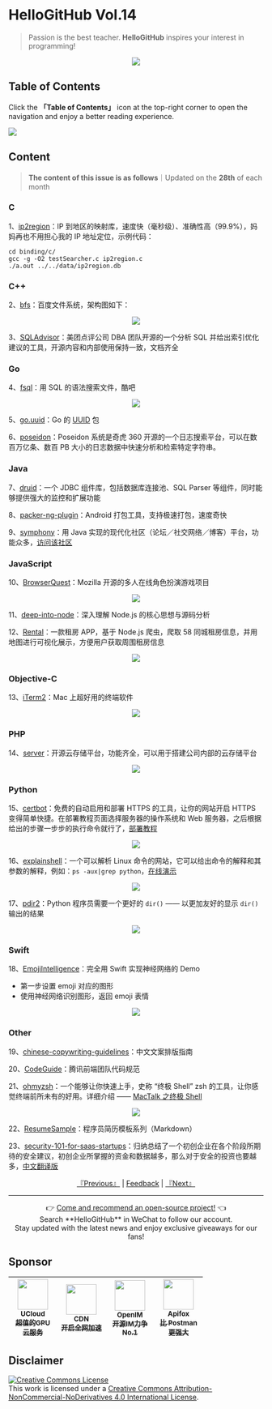 # HelloGitHub Vol.14
> Passion is the best teacher. **HelloGitHub** inspires your interest in programming!
<p align="center">
    <img src='https://raw.githubusercontent.com/521xueweihan/img_logo/master/logo/cover.jpg' style="max-width:100%;"></img>
</p>

## Table of Contents

Click the **「Table of Contents」** icon at the top-right corner to open the navigation and enjoy a better reading experience.

![](https://raw.githubusercontent.com/521xueweihan/img_logo/master/logo/catalog.png)

## Content
> **The content of this issue is as follows**｜Updated on the **28th** of each month

### C
1、[ip2region](https://hellogithub.com/en/periodical/statistics/click?target=https://github.com/lionsoul2014/ip2region)：IP 到地区的映射库，速度快（毫秒级）、准确性高（99.9%），妈妈再也不用担心我的 IP 地址定位，示例代码：
```
cd binding/c/
gcc -g -O2 testSearcher.c ip2region.c
./a.out ../../data/ip2region.db
```


### C++
2、[bfs](https://hellogithub.com/en/periodical/statistics/click?target=https://github.com/baidu/bfs)：百度文件系统，架构图如下：


<p align="center"><img src='https://raw.githubusercontent.com/521xueweihan/img/master/hellogithub/14/26562172.png' style="max-width:80%; max-height=80%;"></img></p>

3、[SQLAdvisor](https://hellogithub.com/en/periodical/statistics/click?target=https://github.com/Meituan-Dianping/SQLAdvisor)：美团点评公司 DBA 团队开源的一个分析 SQL 并给出索引优化建议的工具，开源内容和内部使用保持一致，文档齐全


### Go
4、[fsql](https://hellogithub.com/en/periodical/statistics/click?target=https://github.com/kashav/fsql)：用 SQL 的语法搜索文件，酷吧



<p align="center"><img src='https://raw.githubusercontent.com/521xueweihan/img/master/hellogithub/14/89662045.gif' style="max-width:80%; max-height=80%;"></img></p>

5、[go.uuid](https://hellogithub.com/en/periodical/statistics/click?target=https://github.com/satori/go.uuid)：Go 的 [UUID](http://baike.baidu.com/item/UUID) 包


6、[poseidon](https://hellogithub.com/en/periodical/statistics/click?target=https://github.com/Qihoo360/poseidon)：Poseidon 系统是奇虎 360 开源的一个日志搜索平台，可以在数百万亿条、数百 PB 大小的日志数据中快速分析和检索特定字符串。


### Java
7、[druid](https://hellogithub.com/en/periodical/statistics/click?target=https://github.com/alibaba/druid)：一个 JDBC 组件库，包括数据库连接池、SQL Parser 等组件，同时能够提供强大的监控和扩展功能


8、[packer-ng-plugin](https://hellogithub.com/en/periodical/statistics/click?target=https://github.com/mcxiaoke/packer-ng-plugin)：Android 打包工具，支持极速打包，速度奇快


9、[symphony](https://hellogithub.com/en/periodical/statistics/click?target=https://github.com/88250/symphony)：用 Java 实现的现代化社区（论坛／社交网络／博客）平台，功能众多，[访问该社区](https://hacpai.com/tag/Sym)


### JavaScript
10、[BrowserQuest](https://hellogithub.com/en/periodical/statistics/click?target=https://github.com/mozilla/BrowserQuest)：Mozilla 开源的多人在线角色扮演游戏项目



<p align="center"><img src='https://raw.githubusercontent.com/521xueweihan/img/master/hellogithub/14/2491285.png' style="max-width:80%; max-height=80%;"></img></p>

11、[deep-into-node](https://hellogithub.com/en/periodical/statistics/click?target=https://github.com/yjhjstz/deep-into-node)：深入理解 Node.js 的核心思想与源码分析


12、[Rental](https://hellogithub.com/en/periodical/statistics/click?target=https://github.com/answershuto/Rental)：一款租房 APP，基于 Node.js 爬虫，爬取 58 同城租房信息，并用地图进行可视化展示，方便用户获取周围租房信息



<p align="center"><img src='https://raw.githubusercontent.com/521xueweihan/img/master/hellogithub/14/70337112.png' style="max-width:80%; max-height=80%;"></img></p>

### Objective-C
13、[iTerm2](https://hellogithub.com/en/periodical/statistics/click?target=https://github.com/gnachman/iTerm2)：Mac 上超好用的终端软件



<p align="center"><img src='https://raw.githubusercontent.com/521xueweihan/img/master/hellogithub/14/1580036.png' style="max-width:80%; max-height=80%;"></img></p>

### PHP
14、[server](https://hellogithub.com/en/periodical/statistics/click?target=https://github.com/nextcloud/server)：开源云存储平台，功能齐全，可以用于搭建公司内部的云存储平台



<p align="center"><img src='https://raw.githubusercontent.com/521xueweihan/img/master/hellogithub/14/60243197.png' style="max-width:80%; max-height=80%;"></img></p>

### Python
15、[certbot](https://hellogithub.com/en/periodical/statistics/click?target=https://github.com/certbot/certbot)：免费的自动启用和部署 HTTPS 的工具，让你的网站开启 HTTPS 变得简单快捷。在部署教程页面选择服务器的操作系统和 Web 服务器，之后根据给出的步骤一步步的执行命令就行了，[部署教程](https://certbot.eff.org/)



<p align="center"><img src='https://raw.githubusercontent.com/521xueweihan/img/master/hellogithub/14/26516210.png' style="max-width:80%; max-height=80%;"></img></p>

16、[explainshell](https://hellogithub.com/en/periodical/statistics/click?target=https://github.com/idank/explainshell)：一个可以解析 Linux 命令的网站，它可以给出命令的解释和其参数的解释，例如：`ps -aux|grep python`，[在线演示](https://www.explainshell.com/)



<p align="center"><img src='https://raw.githubusercontent.com/521xueweihan/img/master/hellogithub/14/12484808.png' style="max-width:80%; max-height=80%;"></img></p>

17、[pdir2](https://hellogithub.com/en/periodical/statistics/click?target=https://github.com/laike9m/pdir2)：Python 程序员需要一个更好的 `dir()` —— 以更加友好的显示 `dir()` 输出的结果



<p align="center"><img src='https://raw.githubusercontent.com/521xueweihan/img/master/hellogithub/14/83316119.gif' style="max-width:80%; max-height=80%;"></img></p>

### Swift
18、[EmojiIntelligence](https://hellogithub.com/en/periodical/statistics/click?target=https://github.com/BilalReffas/EmojiIntelligence)：完全用 Swift 实现神经网络的 Demo
- 第一步设置 emoji 对应的图形
- 使用神经网络识别图形，返回 emoji 表情



<p align="center"><img src='https://raw.githubusercontent.com/521xueweihan/img/master/hellogithub/14/87763802.gif' style="max-width:80%; max-height=80%;"></img></p>

### Other
19、[chinese-copywriting-guidelines](https://hellogithub.com/en/periodical/statistics/click?target=https://github.com/sparanoid/chinese-copywriting-guidelines)：中文文案排版指南


20、[CodeGuide](https://hellogithub.com/en/periodical/statistics/click?target=https://github.com/AlloyTeam/CodeGuide)：腾讯前端团队代码规范


21、[ohmyzsh](https://hellogithub.com/en/periodical/statistics/click?target=https://github.com/ohmyzsh/ohmyzsh)：一个能够让你快速上手，史称 “终极 Shell” zsh 的工具，让你感觉终端前所未有的好用。详细介绍 —— [MacTalk 之终极 Shell](http://macshuo.com/?p=676)


<p align="center"><img src='https://raw.githubusercontent.com/521xueweihan/img/master/hellogithub/14/291137.png' style="max-width:80%; max-height=80%;"></img></p>

22、[ResumeSample](https://hellogithub.com/en/periodical/statistics/click?target=https://github.com/geekcompany/ResumeSample)：程序员简历模板系列（Markdown）


23、[security-101-for-saas-startups](https://hellogithub.com/en/periodical/statistics/click?target=https://github.com/forter/security-101-for-saas-startups)：归纳总结了一个初创企业在各个阶段所期待的安全建议，初创企业所掌握的资金和数据越多，那么对于安全的投资也要越多，[中文翻译版](https://github.com/forter/security-101-for-saas-startups/blob/chinese/readme.md)




<p align="center">
    <a href="https://github.com/521xueweihan/HelloGitHub/blob/master/content/en/HelloGitHub13.md">『Previous』</a> | <a href='https://github.com/521xueweihan/HelloGitHub/issues/899'>Feedback</a> | <a href="https://github.com/521xueweihan/HelloGitHub/blob/master/content/en/HelloGitHub15.md">『Next』</a>
</p>

---
<p align="center">
    👉 <a href='https://hellogithub.com/en/periodical'>Come and recommend an open-source project!</a> 👈<br>
    Search **HelloGitHub** in WeChat to follow our account.<br>
    Stay updated with the latest news and enjoy exclusive giveaways for our fans!
</p>

## Sponsor


<table>
  <thead>
    <tr>
      <th align="center" style="width: 80px;">
        <a href="https://www.compshare.cn/?utm_term=logo&utm_campaign=hellogithub&utm_source=otherdsp&utm_medium=display&ytag=logo_hellogithub_otherdsp_display">          <img src="https://raw.githubusercontent.com/521xueweihan/img_logo/master/logo/ucloud.png" width="60px"><br>
          <sub>UCloud</sub><br>
          <sub>超值的GPU云服务</sub>
        </a>
      </th>
      <th align="center" style="width: 80px;">
        <a href="https://www.upyun.com/?from=hellogithub">
          <img src="https://raw.githubusercontent.com/521xueweihan/img_logo/master/logo/upyun.png" width="60px"><br>
          <sub>CDN</sub><br>
          <sub>开启全网加速</sub>
        </a>
      </th>
      <th align="center" style="width: 80px;">
        <a href="https://github.com/OpenIMSDK/Open-IM-Server">
          <img src="https://raw.githubusercontent.com/521xueweihan/img_logo/master/logo/im.png" width="60px"><br>
          <sub>OpenIM</sub><br>
          <sub>开源IM力争No.1</sub>
        </a>
      </th>
      <th align="center" style="width: 80px;">
        <a href="https://apifox.cn/a103hello">
          <img src="https://raw.githubusercontent.com/521xueweihan/img_logo/master/logo/apifox.png" width="60px"><br>
          <sub>Apifox</sub><br>
          <sub>比 Postman 更强大</sub>
        </a>
      </th>
    </tr>
  </thead>
</table>


## Disclaimer
<a rel="license" href="https://creativecommons.org/licenses/by-nc-nd/4.0/"><img alt="Creative Commons License" style="border-width: 0" src="https://licensebuttons.net/l/by-nc-nd/4.0/88x31.png"></a><br>
This work is licensed under a <a rel="license" href="https://creativecommons.org/licenses/by-nc-nd/4.0/">Creative Commons Attribution-NonCommercial-NoDerivatives 4.0 International License</a>.
